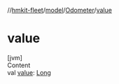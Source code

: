 //[hmkit-fleet](../../../index.md)/[model](../index.md)/[Odometer](index.md)/[value](value.md)



# value  
[jvm]  
Content  
val [value](value.md): [Long](https://kotlinlang.org/api/latest/jvm/stdlib/kotlin/-long/index.html)  



